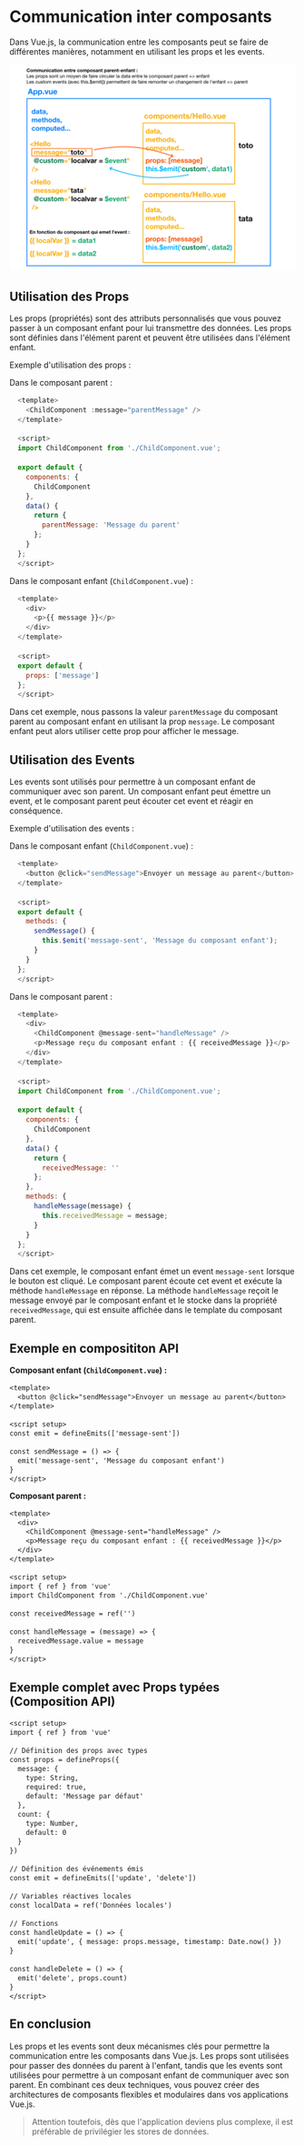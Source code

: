 # Communication inter composants

Dans Vue.js, la communication entre les composants peut se faire de différentes manières, notamment en utilisant les props et les events.

![Communication inter composants](./links/communication-inter-composants.png)

## Utilisation des Props

Les props (propriétés) sont des attributs personnalisés que vous pouvez passer à un composant enfant pour lui transmettre des données. Les props sont définies dans l'élément parent et peuvent être utilisées dans l'élément enfant.

Exemple d'utilisation des props :

Dans le composant parent :

```js
  <template>
    <ChildComponent :message="parentMessage" />
  </template>

  <script>
  import ChildComponent from './ChildComponent.vue';

  export default {
    components: {
      ChildComponent
    },
    data() {
      return {
        parentMessage: 'Message du parent'
      };
    }
  };
  </script>
```

Dans le composant enfant (`ChildComponent.vue`) :

```js
  <template>
    <div>
      <p>{{ message }}</p>
    </div>
  </template>

  <script>
  export default {
    props: ['message']
  };
  </script>
```

Dans cet exemple, nous passons la valeur `parentMessage` du composant parent au composant enfant en utilisant la prop `message`. Le composant enfant peut alors utiliser cette prop pour afficher le message.

## Utilisation des Events

Les events sont utilisés pour permettre à un composant enfant de communiquer avec son parent. Un composant enfant peut émettre un event, et le composant parent peut écouter cet event et réagir en conséquence.

Exemple d'utilisation des events :

Dans le composant enfant (`ChildComponent.vue`) :

```js
  <template>
    <button @click="sendMessage">Envoyer un message au parent</button>
  </template>

  <script>
  export default {
    methods: {
      sendMessage() {
        this.$emit('message-sent', 'Message du composant enfant');
      }
    }
  };
  </script>
```

Dans le composant parent :

```js
  <template>
    <div>
      <ChildComponent @message-sent="handleMessage" />
      <p>Message reçu du composant enfant : {{ receivedMessage }}</p>
    </div>
  </template>

  <script>
  import ChildComponent from './ChildComponent.vue';

  export default {
    components: {
      ChildComponent
    },
    data() {
      return {
        receivedMessage: ''
      };
    },
    methods: {
      handleMessage(message) {
        this.receivedMessage = message;
      }
    }
  };
  </script>
```

Dans cet exemple, le composant enfant émet un event `message-sent` lorsque le bouton est cliqué. Le composant parent écoute cet event et exécute la méthode `handleMessage` en réponse. La méthode `handleMessage` reçoit le message envoyé par le composant enfant et le stocke dans la propriété `receivedMessage`, qui est ensuite affichée dans le template du composant parent.

## Exemple en composititon API

**Composant enfant (`ChildComponent.vue`) :**

```vue
<template>
  <button @click="sendMessage">Envoyer un message au parent</button>
</template>

<script setup>
const emit = defineEmits(['message-sent'])

const sendMessage = () => {
  emit('message-sent', 'Message du composant enfant')
}
</script>
```

**Composant parent :**

```vue
<template>
  <div>
    <ChildComponent @message-sent="handleMessage" />
    <p>Message reçu du composant enfant : {{ receivedMessage }}</p>
  </div>
</template>

<script setup>
import { ref } from 'vue'
import ChildComponent from './ChildComponent.vue'

const receivedMessage = ref('')

const handleMessage = (message) => {
  receivedMessage.value = message
}
</script>
```

## Exemple complet avec Props typées (Composition API)

```vue
<script setup>
import { ref } from 'vue'

// Définition des props avec types
const props = defineProps({
  message: {
    type: String,
    required: true,
    default: 'Message par défaut'
  },
  count: {
    type: Number,
    default: 0
  }
})

// Définition des événements émis
const emit = defineEmits(['update', 'delete'])

// Variables réactives locales
const localData = ref('Données locales')

// Fonctions
const handleUpdate = () => {
  emit('update', { message: props.message, timestamp: Date.now() })
}

const handleDelete = () => {
  emit('delete', props.count)
}
</script>
```

## En conclusion

Les props et les events sont deux mécanismes clés pour permettre la communication entre les composants dans Vue.js. Les props sont utilisées pour passer des données du parent à l'enfant, tandis que les events sont utilisées pour permettre à un composant enfant de communiquer avec son parent. En combinant ces deux techniques, vous pouvez créer des architectures de composants flexibles et modulaires dans vos applications Vue.js.

> Attention toutefois, dès que l'application deviens plus complexe, il est préférable de privilégier les stores de données.
